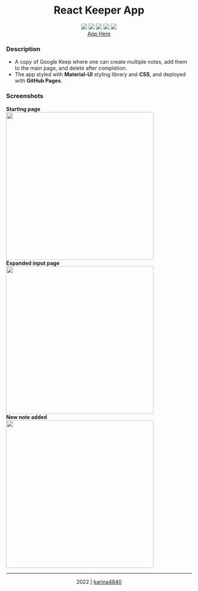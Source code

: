 # <div align="center"> React Keeper App </div>

 <div align="center"> 
<img src="https://img.shields.io/badge/-React-09D3AC?logo=react&logoColor=white&logoWidth=30">
<img src="https://img.shields.io/badge/-CSS3-1572B6?logo=css3&logoColor=white&logoWidth=30"> 
<img src="https://img.shields.io/badge/-JavaScript-F0DB4F?logo=javascript&logoColor=white&logoWidth=30">
<img src="https://img.shields.io/badge/-Node.js-83CD29?logo=node.js&logoColor=white&logoWidth=30">
<img src="https://img.shields.io/badge/-JSON-000000?logo=json&logoColor=white&logoWidth=30">
 <br>
  <a href="https://karina4840.github.io/keeper-app/">App Here</a>
</div>
 
### Description
- A copy of Google Keep where one can create multiple notes, add them to the main page, and delete after completion.
- The app styled with **Material-UI** styling library and **CSS**, and deployed with **GitHub Pages**.
                                                    
### Screenshots
**Starting page <br>
<img src="https://github.com/karina4840/keeper-app/blob/gh-pages/img/1.png?raw=true" width=400> <br>
Expanded input page <br> 
<img src="https://github.com/karina4840/keeper-app/blob/gh-pages/img/2.png?raw=true" width=400> <br>
New note added** <br>
<img src="https://github.com/karina4840/keeper-app/blob/gh-pages/img/3.png?raw=true" width=400>  <br>
***

<div align="center">
    2022 | <a href="https://github.com/karina4840"> karina4840 </a>
</div>

